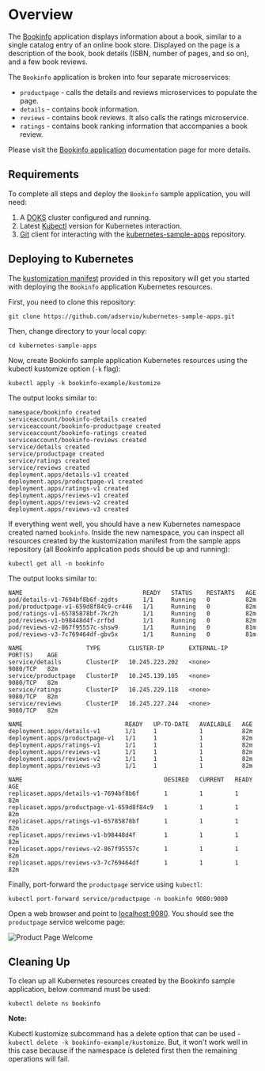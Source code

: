 # Overview

The [Bookinfo](https://istio.io/latest/docs/examples/bookinfo) application displays information about a book, similar to a single catalog entry of an online book store. Displayed on the page is a description of the book, book details (ISBN, number of pages, and so on), and a few book reviews.

The `Bookinfo` application is broken into four separate microservices:

- `productpage` - calls the details and reviews microservices to populate the page.
- `details` - contains book information.
- `reviews` - contains book reviews. It also calls the ratings microservice.
- `ratings` - contains book ranking information that accompanies a book review.

Please visit the [Bookinfo application](https://istio.io/latest/docs/examples/bookinfo) documentation page for more details.

## Requirements

To complete all steps and deploy the `Bookinfo` sample application, you will need:

1. A [DOKS](https://docs.digitalocean.com/products/kubernetes/quickstart) cluster configured and running.
2. Latest [Kubectl](https://kubernetes.io/docs/tasks/tools/#kubectl) version for Kubernetes interaction.
3. [Git](https://git-scm.com/downloads) client for interacting with the [kubernetes-sample-apps](https://github.com/digitalocean/kubernetes-sample-apps) repository.

## Deploying to Kubernetes

The [kustomization manifest](kustomize/kustomization.yaml) provided in this repository will get you started with deploying the `Bookinfo` application Kubernetes resources.

First, you need to clone this repository:

```shell
git clone https://github.com/adservio/kubernetes-sample-apps.git
```

Then, change directory to your local copy:

```shell
cd kubernetes-sample-apps
```

Now, create Bookinfo sample application Kubernetes resources using the kubectl kustomize option (`-k` flag):

```shell
kubectl apply -k bookinfo-example/kustomize
```

The output looks similar to:

```text
namespace/bookinfo created
serviceaccount/bookinfo-details created
serviceaccount/bookinfo-productpage created
serviceaccount/bookinfo-ratings created
serviceaccount/bookinfo-reviews created
service/details created
service/productpage created
service/ratings created
service/reviews created
deployment.apps/details-v1 created
deployment.apps/productpage-v1 created
deployment.apps/ratings-v1 created
deployment.apps/reviews-v1 created
deployment.apps/reviews-v2 created
deployment.apps/reviews-v3 created
```

If everything went well, you should have a new Kubernetes namespace created named `bookinfo`. Inside the new namespace, you can inspect all resources created by the kustomization manifest from the sample apps repository (all Bookinfo application pods should be up and running):

```shell
kubectl get all -n bookinfo
```

The output looks similar to:

```text
NAME                                  READY   STATUS    RESTARTS   AGE
pod/details-v1-7694bf8b6f-zgdts       1/1     Running   0          82m
pod/productpage-v1-659d8f84c9-cr446   1/1     Running   0          82m
pod/ratings-v1-65785878bf-7kr2h       1/1     Running   0          82m
pod/reviews-v1-b98448d4f-zrfbd        1/1     Running   0          82m
pod/reviews-v2-867f95557c-shsw9       1/1     Running   0          81m
pod/reviews-v3-7c769464df-gbv5x       1/1     Running   0          81m

NAME                  TYPE        CLUSTER-IP       EXTERNAL-IP   PORT(S)    AGE
service/details       ClusterIP   10.245.223.202   <none>        9080/TCP   82m
service/productpage   ClusterIP   10.245.139.105   <none>        9080/TCP   82m
service/ratings       ClusterIP   10.245.229.118   <none>        9080/TCP   82m
service/reviews       ClusterIP   10.245.227.244   <none>        9080/TCP   82m

NAME                             READY   UP-TO-DATE   AVAILABLE   AGE
deployment.apps/details-v1       1/1     1            1           82m
deployment.apps/productpage-v1   1/1     1            1           82m
deployment.apps/ratings-v1       1/1     1            1           82m
deployment.apps/reviews-v1       1/1     1            1           82m
deployment.apps/reviews-v2       1/1     1            1           82m
deployment.apps/reviews-v3       1/1     1            1           82m

NAME                                        DESIRED   CURRENT   READY   AGE
replicaset.apps/details-v1-7694bf8b6f       1         1         1       82m
replicaset.apps/productpage-v1-659d8f84c9   1         1         1       82m
replicaset.apps/ratings-v1-65785878bf       1         1         1       82m
replicaset.apps/reviews-v1-b98448d4f        1         1         1       82m
replicaset.apps/reviews-v2-867f95557c       1         1         1       82m
replicaset.apps/reviews-v3-7c769464df       1         1         1       82m
```

Finally, port-forward the `productpage` service using `kubectl`:

```shell
kubectl port-forward service/productpage -n bookinfo 9080:9080
```

Open a web browser and point to [localhost:9080](http://localhost:9080/). You should see the `productpage` service welcome page:

![Product Page Welcome](assets/images/product-page-welcome.png)

## Cleaning Up

To clean up all Kubernetes resources created by the Bookinfo sample application, below command must be used:

```shell
kubectl delete ns bookinfo
```

**Note:**

Kubectl kustomize subcommand has a delete option that can be used - `kubectl delete -k bookinfo-example/kustomize`. But, it won't work well in this case because if the namespace is deleted first then the remaining operations will fail.
